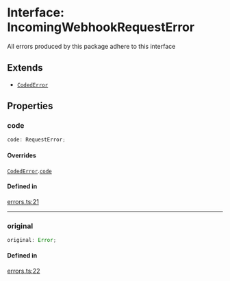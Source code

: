 # Interface: IncomingWebhookRequestError

All errors produced by this package adhere to this interface

## Extends

- [`CodedError`](CodedError.md)

## Properties

### code

```ts
code: RequestError;
```

#### Overrides

[`CodedError`](CodedError.md).[`code`](CodedError.md#code)

#### Defined in

[errors.ts:21](https://github.com/slackapi/node-slack-sdk/blob/7b348598b763c2b7545d1042b5f0429775cfa62c/packages/webhook/src/errors.ts#L21)

***

### original

```ts
original: Error;
```

#### Defined in

[errors.ts:22](https://github.com/slackapi/node-slack-sdk/blob/7b348598b763c2b7545d1042b5f0429775cfa62c/packages/webhook/src/errors.ts#L22)
